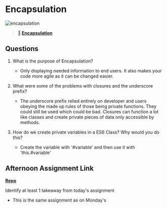 # Encapsulation

![encapsulation](https://bcw.blob.core.windows.net/public/img/journals/5838157482080222)

> **📖 [Encapsulation](https://codeworksacademy.com/fs-student-guide/resources/wk3/02-Encapsulation)**

## Questions

1. What is the purpose of Encapsulation?

   - Only displaying needed information to end users. It also makes your code more agile as it can be changed easier.

2. What were some of the problems with closures and the underscore prefix?

   - The underscore prefix relied entirely on developer and users obeying the made up rules of those being private functions. They could still be used which could be bad. Closures can function a lot like classes and create private pieces of data only accessible by methods.

3. How do we create private variables in a ES6 Class? Why would you do this?
   - Create the variable with '#variable' and then use it with 'this.#variable'

## Afternoon Assignment Link

**[Repo](https://github.com/pkrueger/vendor)**

Identify at least 1 takeaway from today's assignment

- This is the same assignment as on Monday's
